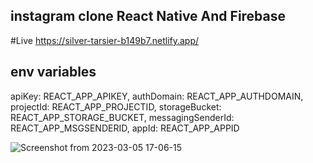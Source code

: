 ## instagram clone React Native And Firebase
#Live 
https://silver-tarsier-b149b7.netlify.app/

## env variables
apiKey: REACT_APP_APIKEY,
authDomain: REACT_APP_AUTHDOMAIN,
projectId: REACT_APP_PROJECTID,
storageBucket: REACT_APP_STORAGE_BUCKET,
messagingSenderId: REACT_APP_MSGSENDERID,
appId: REACT_APP_APPID

![Screenshot from 2023-03-05 17-06-15](https://user-images.githubusercontent.com/45355788/222958131-bd8ac10d-1d77-4fb7-9741-6d16a079bfe6.png)
